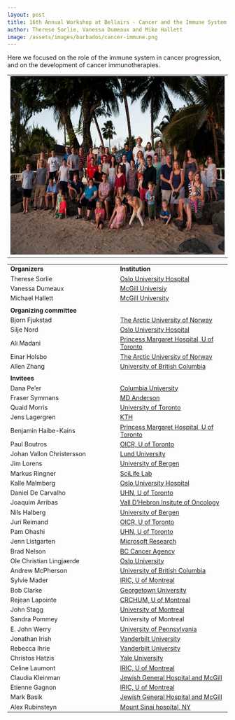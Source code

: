 ```yaml
---
layout: post
title: 16th Annual Workshop at Bellairs - Cancer and the Immune System
author: Therese Sorlie, Vanessa Dumeaux and Mike Hallett
image: /assets/images/barbados/cancer-immune.png
---
```


Here we focused on the role of the immune system in cancer progression, and on the development of cancer immunotherapies.

<table width="90%"><tbody><tr><td>
<center><img src="/assets/images/barbados/2017-group-picture.png" border="0" height="408" width="614"></center>
</td></tr></tbody></table>


<table width="800">
<tbody>
<tr>
<td width="400" data-sheets-value="{&quot;1&quot;:2,&quot;2&quot;:&quot;Organizers&quot;}" data-sheets-formula="=importRange(&quot;1mRJWB2n8z8pLCjJqXknA6TVKHdCYuMgyw3nqSr0Mw7I&quot;, &quot;Sheet2!A1:C59&quot;)"><strong>Organizers</strong></td>
<td width="400" data-sheets-value="{&quot;1&quot;:2,&quot;2&quot;:&quot;Institution&quot;}" data-sheets-ischild=""><strong>Institution</strong></td>
</tr>
<tr>
<td data-sheets-value="{&quot;1&quot;:2,&quot;2&quot;:&quot;Therese Sorlie&quot;}" data-sheets-ischild="">Therese Sorlie</td>
<td data-sheets-value="{&quot;1&quot;:2,&quot;2&quot;:&quot;Oslo University Hospital&quot;}" data-sheets-ischild=""><a href="http://ous-research.no/sorlie/">Oslo University Hospital</a></td>
</tr>
<tr>
<td data-sheets-value="{&quot;1&quot;:2,&quot;2&quot;:&quot;Vanessa Dumeaux&quot;}" data-sheets-ischild="">Vanessa Dumeaux</td>
<td data-sheets-value="{&quot;1&quot;:2,&quot;2&quot;:&quot;McGill Universiy&quot;}" data-sheets-ischild=""><a href="http://www.bci.mcgill.ca/home/members/dumeaux">McGill Universiy</a></td>
</tr>
<tr>
<td data-sheets-value="{&quot;1&quot;:2,&quot;2&quot;:&quot;Michael Hallett&quot;}" data-sheets-ischild="">Michael Hallett</td>
<td data-sheets-value="{&quot;1&quot;:2,&quot;2&quot;:&quot;McGill University&quot;}" data-sheets-ischild=""><a href="http://www.bci.mcgill.ca/home/members/hallett">McGill University</a></td>
</tr>
<tr>
<td data-sheets-value="{&quot;1&quot;:0}" data-sheets-ischild=""></td>
<td data-sheets-value="{&quot;1&quot;:0}" data-sheets-ischild=""></td>
</tr>
<tr>
<td colspan="2" data-sheets-value="{&quot;1&quot;:2,&quot;2&quot;:&quot;Organizing committee&quot;}" data-sheets-ischild=""><strong>Organizing committee</strong></td>
</tr>
<tr>
<td data-sheets-value="{&quot;1&quot;:2,&quot;2&quot;:&quot;Bjorn Fjukstad&quot;}" data-sheets-ischild="">Bjorn Fjukstad</td>
<td data-sheets-value="{&quot;1&quot;:2,&quot;2&quot;:&quot;The Arctic University of Norway&quot;}" data-sheets-ischild=""><a href="http://fjukstad.github.io/">The Arctic University of Norway</a></td>
</tr>
<tr>
<td data-sheets-value="{&quot;1&quot;:2,&quot;2&quot;:&quot;Silje Nord&quot;}" data-sheets-ischild="">Silje Nord</td>
<td data-sheets-value="{&quot;1&quot;:2,&quot;2&quot;:&quot;Oslo University Hospital&quot;}" data-sheets-ischild=""><a href="http://ous-research.no/home/kristensen/Group%20members/2738">Oslo University Hospital</a></td>
</tr>
<tr>
<td data-sheets-value="{&quot;1&quot;:2,&quot;2&quot;:&quot;Ali Madani&quot;}" data-sheets-ischild="">Ali Madani</td>
<td data-sheets-value="{&quot;1&quot;:2,&quot;2&quot;:&quot;Princess Margaret Hospital, U of Toronto&quot;}" data-sheets-ischild=""><a href="https://www.pmgenomics.ca/bhklab/">Princess Margaret Hospital, U of Toronto</a></td>
</tr>
<tr>
<td data-sheets-value="{&quot;1&quot;:2,&quot;2&quot;:&quot;Einar Holsbo&quot;}" data-sheets-ischild="">Einar Holsbo</td>
<td data-sheets-value="{&quot;1&quot;:2,&quot;2&quot;:&quot;The Arctic University of Norway&quot;}" data-sheets-ischild=""><a href="https://en.uit.no/om/enhet/ansatte/person?p_document_id=341577&amp;p_dimension_id=88138">The Arctic University of Norway</a></td>
</tr>
<tr>
<td data-sheets-value="{&quot;1&quot;:2,&quot;2&quot;:&quot;Allen Zhang&quot;}" data-sheets-ischild="">Allen Zhang</td>
<td data-sheets-value="{&quot;1&quot;:2,&quot;2&quot;:&quot;University of British Columbia&quot;}" data-sheets-ischild=""><a href="http://compbio.bccrc.ca/about/dr-sohrab-shah/">University of British Columbia</a></td>
</tr>
<tr>
<td data-sheets-value="{&quot;1&quot;:0}" data-sheets-ischild=""></td>
<td data-sheets-value="{&quot;1&quot;:0}" data-sheets-ischild=""></td>
</tr>
<tr>
<td data-sheets-value="{&quot;1&quot;:2,&quot;2&quot;:&quot;Invitees&quot;}" data-sheets-ischild=""><strong>Invitees</strong></td>
<td data-sheets-value="{&quot;1&quot;:0}" data-sheets-ischild=""></td>
</tr>
<tr>
<td data-sheets-value="{&quot;1&quot;:2,&quot;2&quot;:&quot;Dana Pe'er&quot;}" data-sheets-ischild="">Dana Pe&#8217;er</td>
<td data-sheets-value="{&quot;1&quot;:2,&quot;2&quot;:&quot;Columbia University&quot;}" data-sheets-ischild=""><a href="http://www.c2b2.columbia.edu/danapeerlab/html/">Columbia University</a></td>
</tr>
<tr>
<td data-sheets-value="{&quot;1&quot;:2,&quot;2&quot;:&quot;Fraser Symmans&quot;}" data-sheets-ischild="">Fraser Symmans</td>
<td data-sheets-value="{&quot;1&quot;:2,&quot;2&quot;:&quot;MD Anderson &quot;}" data-sheets-ischild=""><a href="http://www.bcrfcure.org/researchers/w-fraser-symmans">MD Anderson </a></td>
</tr>
<tr>
<td data-sheets-value="{&quot;1&quot;:2,&quot;2&quot;:&quot;Quaid Morris&quot;}" data-sheets-ischild="">Quaid Morris</td>
<td data-sheets-value="{&quot;1&quot;:2,&quot;2&quot;:&quot;University of Toronto&quot;}" data-sheets-ischild=""><a href="http://www.morrislab.ca/">University of Toronto</a></td>
</tr>
<tr>
<td data-sheets-value="{&quot;1&quot;:2,&quot;2&quot;:&quot;Jens Lagergren&quot;}" data-sheets-ischild="">Jens Lagergren</td>
<td data-sheets-value="{&quot;1&quot;:2,&quot;2&quot;:&quot;KTH&quot;}" data-sheets-ischild=""><a href="http://www.nada.kth.se/~jensl/">KTH</a></td>
</tr>
<tr>
<td data-sheets-value="{&quot;1&quot;:2,&quot;2&quot;:&quot;Benjamin Haibe-Kains&quot;}" data-sheets-ischild="">Benjamin Haibe-Kains</td>
<td data-sheets-value="{&quot;1&quot;:2,&quot;2&quot;:&quot;Princess Margaret Hospital, U of Toronto&quot;}" data-sheets-ischild=""><a href="https://www.pmgenomics.ca/bhklab/">Princess Margaret Hospital, U of Toronto</a></td>
</tr>
<tr>
<td data-sheets-value="{&quot;1&quot;:2,&quot;2&quot;:&quot;Paul Boutros&quot;}" data-sheets-ischild="">Paul Boutros</td>
<td data-sheets-value="{&quot;1&quot;:2,&quot;2&quot;:&quot;OICR, U of Toronto&quot;}" data-sheets-ischild=""><a href="https://labs.oicr.on.ca/boutros-lab">OICR, U of Toronto</a></td>
</tr>
<tr>
<td data-sheets-value="{&quot;1&quot;:2,&quot;2&quot;:&quot;Johan Vallon Christersson&quot;}" data-sheets-ischild="">Johan Vallon Christersson</td>
<td data-sheets-value="{&quot;1&quot;:2,&quot;2&quot;:&quot;Lund University&quot;}" data-sheets-ischild=""><a href="http://www.lunduniversity.lu.se/lucat/user/eee958e3817b26c6100f15e16b775ae05">Lund University</a></td>
</tr>
<tr>
<td data-sheets-value="{&quot;1&quot;:2,&quot;2&quot;:&quot;Jim Lorens&quot;}" data-sheets-ischild="">Jim Lorens</td>
<td data-sheets-value="{&quot;1&quot;:2,&quot;2&quot;:&quot;University of Bergen&quot;}" data-sheets-ischild=""><a href="http://www.uib.no/en/biomedisin/68520/cancer-research-nanotechnology">University of Bergen</a></td>
</tr>
<tr>
<td data-sheets-value="{&quot;1&quot;:2,&quot;2&quot;:&quot;Markus Ringner&quot;}" data-sheets-ischild="">Markus Ringner</td>
<td data-sheets-value="{&quot;1&quot;:2,&quot;2&quot;:&quot;SciLife Lab&quot;}" data-sheets-ischild=""><a href="https://www.scilifelab.se/">SciLife Lab</a></td>
</tr>
<tr>
<td data-sheets-value="{&quot;1&quot;:2,&quot;2&quot;:&quot;Kalle Malmberg&quot;}" data-sheets-ischild="">Kalle Malmberg</td>
<td data-sheets-value="{&quot;1&quot;:2,&quot;2&quot;:&quot;Oslo University Hospital&quot;}" data-sheets-ischild=""><a href="http://ous-research.no/malmberg/">Oslo University Hospital</a></td>
</tr>
<tr>
<td data-sheets-value="{&quot;1&quot;:2,&quot;2&quot;:&quot;Daniel De Carvalho&quot;}" data-sheets-ischild="">Daniel De Carvalho</td>
<td data-sheets-value="{&quot;1&quot;:2,&quot;2&quot;:&quot;UHN, U of Toronto&quot;}" data-sheets-ischild=""><a href="http://www.decarvalholab.org/">UHN, U of Toronto</a></td>
</tr>
<tr>
<td data-sheets-value="{&quot;1&quot;:2,&quot;2&quot;:&quot;Joaquim Arribas&quot;}" data-sheets-ischild="">Joaquim Arribas</td>
<td data-sheets-value="{&quot;1&quot;:2,&quot;2&quot;:&quot;Vall D'Hebron Insitute of Oncology&quot;}" data-sheets-ischild=""><a href="http://www.vhio.net/research-team/en_joaquin-arribas.php">Vall D&#8217;Hebron Insitute of Oncology</a></td>
</tr>
<tr>
<td data-sheets-value="{&quot;1&quot;:2,&quot;2&quot;:&quot;Nils Halberg&quot;}" data-sheets-ischild="">Nils Halberg</td>
<td data-sheets-value="{&quot;1&quot;:2,&quot;2&quot;:&quot;University of Bergen&quot;}" data-sheets-ischild=""><a href="http://www.uib.no/en/persons/Nils.Halberg">University of Bergen</a></td>
</tr>
<tr>
<td data-sheets-value="{&quot;1&quot;:2,&quot;2&quot;:&quot;Juri Reimand&quot;}" data-sheets-ischild="">Juri Reimand</td>
<td data-sheets-value="{&quot;1&quot;:2,&quot;2&quot;:&quot;OICR, U of Toronto&quot;}" data-sheets-ischild=""><a href="https://oicr.on.ca/person/researcher/j%C3%BCri-reimand">OICR, U of Toronto</a></td>
</tr>
<tr>
<td data-sheets-value="{&quot;1&quot;:2,&quot;2&quot;:&quot;Pam Ohashi&quot;}" data-sheets-ischild="">Pam Ohashi</td>
<td data-sheets-value="{&quot;1&quot;:2,&quot;2&quot;:&quot;UHN, U of Toronto&quot;}" data-sheets-ischild=""><a href="https://www.uhnresearch.ca/researcher/pamela-s-ohashi">UHN, U of Toronto</a></td>
</tr>
<tr>
<td data-sheets-value="{&quot;1&quot;:2,&quot;2&quot;:&quot;Jenn Listgarten&quot;}" data-sheets-ischild="">Jenn Listgarten</td>
<td data-sheets-value="{&quot;1&quot;:2,&quot;2&quot;:&quot;Microsoft Research&quot;}" data-sheets-ischild=""><a href="http://research.microsoft.com/en-us/um/people/jennl/">Microsoft Research</a></td>
</tr>
<tr>
<td data-sheets-value="{&quot;1&quot;:2,&quot;2&quot;:&quot;Brad Nelson&quot;}" data-sheets-ischild="">Brad Nelson</td>
<td data-sheets-value="{&quot;1&quot;:2,&quot;2&quot;:&quot;BC Cancer Agency&quot;}" data-sheets-ischild=""><a href="http://www.bccrc.ca/dept/drc/bio/brad-nelson">BC Cancer Agency</a></td>
</tr>
<tr>
<td data-sheets-value="{&quot;1&quot;:2,&quot;2&quot;:&quot;Ole Christian Lingjaerde&quot;}" data-sheets-ischild="">Ole Christian Lingjaerde</td>
<td data-sheets-value="{&quot;1&quot;:2,&quot;2&quot;:&quot;Oslo University&quot;}" data-sheets-ischild=""><a href="http://www.mn.uio.no/ifi/english/people/aca/ole/index.html">Oslo University</a></td>
</tr>
<tr>
<td data-sheets-value="{&quot;1&quot;:2,&quot;2&quot;:&quot;Andrew McPherson&quot;}" data-sheets-ischild="">Andrew McPherson</td>
<td data-sheets-value="{&quot;1&quot;:2,&quot;2&quot;:&quot;University of British Columbia&quot;}" data-sheets-ischild=""><a href="http://compbio.bccrc.ca/about/dr-sohrab-shah/">University of British Columbia</a></td>
</tr>
<tr>
<td data-sheets-value="{&quot;1&quot;:2,&quot;2&quot;:&quot;Sylvie Mader&quot;}" data-sheets-ischild="">Sylvie Mader</td>
<td data-sheets-value="{&quot;1&quot;:2,&quot;2&quot;:&quot;IRIC, U of Montreal&quot;}" data-sheets-ischild=""><a href="http://www.iric.ca/en/research/principal-investigators/sylvie-mader/">IRIC, U of Montreal</a></td>
</tr>
<tr>
<td data-sheets-value="{&quot;1&quot;:2,&quot;2&quot;:&quot;Bob Clarke&quot;}" data-sheets-ischild="">Bob Clarke</td>
<td data-sheets-value="{&quot;1&quot;:2,&quot;2&quot;:&quot;Georgetown University&quot;}" data-sheets-ischild=""><a href="http://clarkelabs.georgetown.edu/index">Georgetown University</a></td>
</tr>
<tr>
<td data-sheets-value="{&quot;1&quot;:2,&quot;2&quot;:&quot;Rejean Lapointe&quot;}" data-sheets-ischild="">Rejean Lapointe</td>
<td data-sheets-value="{&quot;1&quot;:2,&quot;2&quot;:&quot;CRCHUM, U of Montreal&quot;}" data-sheets-ischild=""><a href="http://crchum.chumontreal.qc.ca/en/researchers/lapointe-rejean">CRCHUM, U of Montreal</a></td>
</tr>
<tr>
<td data-sheets-value="{&quot;1&quot;:2,&quot;2&quot;:&quot;John Stagg&quot;}" data-sheets-ischild="">John Stagg</td>
<td data-sheets-value="{&quot;1&quot;:2,&quot;2&quot;:&quot;University of Montreal&quot;}" data-sheets-ischild=""><a href="http://crchum.chumontreal.qc.ca/en/researchers/stagg-john">University of Montreal</a></td>
</tr>
<tr>
<td data-sheets-value="{&quot;1&quot;:2,&quot;2&quot;:&quot;John Stagg&quot;}" data-sheets-ischild="">Sandra Pommey</td>
<td data-sheets-value="{&quot;1&quot;:2,&quot;2&quot;:&quot;University of Montreal&quot;}" data-sheets-ischild="">University of Montreal</td>
</tr>
<tr>
<td data-sheets-value="{&quot;1&quot;:2,&quot;2&quot;:&quot;E. John Werry&quot;}" data-sheets-ischild="">E. John Werry</td>
<td data-sheets-value="{&quot;1&quot;:2,&quot;2&quot;:&quot;University of Pennsylvania&quot;}" data-sheets-ischild=""><a href="http://www.med.upenn.edu/wherrylab/">University of Pennsylvania</a></td>
</tr>
<tr>
<td data-sheets-value="{&quot;1&quot;:2,&quot;2&quot;:&quot;Jonathan Irish&quot;}" data-sheets-ischild="">Jonathan Irish</td>
<td data-sheets-value="{&quot;1&quot;:2,&quot;2&quot;:&quot;Vanderbilt University&quot;}" data-sheets-ischild=""><a href="https://my.vanderbilt.edu/irishlab/">Vanderbilt University</a></td>
</tr>
<tr>
<td data-sheets-value="{&quot;1&quot;:2,&quot;2&quot;:&quot;Rebecca Ihrie&quot;}" data-sheets-ischild="">Rebecca Ihrie</td>
<td data-sheets-value="{&quot;1&quot;:2,&quot;2&quot;:&quot;Vanderbilt University&quot;}" data-sheets-ischild=""><a href="https://my.vanderbilt.edu/ihrielab/">Vanderbilt University</a></td>
</tr>
<tr>
<td data-sheets-value="{&quot;1&quot;:2,&quot;2&quot;:&quot;Christos Hatzis&quot;}" data-sheets-ischild="">Christos Hatzis</td>
<td data-sheets-value="{&quot;1&quot;:2,&quot;2&quot;:&quot;Yale University&quot;}" data-sheets-ischild=""><a href="https://medicine.yale.edu/cancer/patient/people/christos_hatzis.profile">Yale University</a></td>
</tr>
<tr>
<td data-sheets-value="{&quot;1&quot;:2,&quot;2&quot;:&quot;Celine Laumont&quot;}" data-sheets-ischild="">Celine Laumont</td>
<td data-sheets-value="{&quot;1&quot;:2,&quot;2&quot;:&quot;IRIC, U of Montreal&quot;}" data-sheets-ischild=""><a href="https://www.iric.ca/en/research/principal-investigators/claude-perreault/?section=team">IRIC, U of Montreal</a></td>
</tr>
<tr>
<td data-sheets-value="{&quot;1&quot;:2,&quot;2&quot;:&quot;Claudia Kleinman&quot;}" data-sheets-ischild="">Claudia Kleinman</td>
<td data-sheets-value="{&quot;1&quot;:2,&quot;2&quot;:&quot;Jewish General Hospital and McGill &quot;}" data-sheets-ischild=""><a href="http://www.functionalgenomics.ca/wp/">Jewish General Hospital and McGill </a></td>
</tr>
<tr>
<td data-sheets-value="{&quot;1&quot;:2,&quot;2&quot;:&quot;Etienne Gagnon&quot;}" data-sheets-ischild="">Etienne Gagnon</td>
<td data-sheets-value="{&quot;1&quot;:2,&quot;2&quot;:&quot;IRIC, U of Montreal&quot;}" data-sheets-ischild=""><a href="https://www.iric.ca/en/research/principal-investigators/etienne-gagnon/">IRIC, U of Montreal</a></td>
</tr>
<tr>
<td data-sheets-value="{&quot;1&quot;:2,&quot;2&quot;:&quot;Mark Basik&quot;}" data-sheets-ischild="">Mark Basik</td>
<td data-sheets-value="{&quot;1&quot;:2,&quot;2&quot;:&quot;Jewish General Hospital and McGill &quot;}" data-sheets-ischild=""><a href="http://jgh.ca/en/BioBasikM">Jewish General Hospital and McGill </a></td>
</tr>
<tr>
<td data-sheets-value="{&quot;1&quot;:2,&quot;2&quot;:&quot;Alex Rubinsteyn&quot;}" data-sheets-ischild="">Alex Rubinsteyn</td>
<td data-sheets-value="{&quot;1&quot;:2,&quot;2&quot;:&quot;Mount Sinai hospital, NY&quot;}" data-sheets-ischild=""><a href="http://www.hammerlab.org/">Mount Sinai hospital, NY</a></td>
</tr>
</tbody>
</table>
